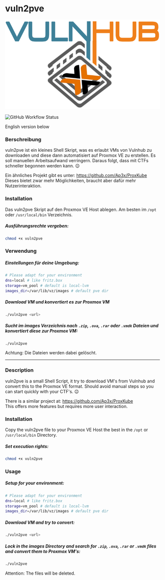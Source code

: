 # vuln2pve

<img src="img/vunl2pve.png" width="552" height="291">

![GitHub Workflow Status](https://img.shields.io/github/workflow/status/53845714nF/vuln2pve/Shellcheck%20on%20vuln2pve?label=Shellcheck)

English version below

### Berschreibung
vuln2pve ist ein kleines Shell Skript, was es erlaubt VMs von Vulnhub zu downloaden
und diese dann automatisiert auf Proxmox VE zu erstellen.
Es soll manuellen Arbeitsaufwand verringern. Daraus folgt, dass mit CTFs schneller begonnen werden kann. 😉

Ein ähnliches Projekt gibt es unter: https://github.com/Ap3x/ProxKube \
Dieses bietet zwar mehr Möglichkeiten, braucht aber dafür mehr Nutzerinteraktion.

### Installation
Das vuln2pve Skript auf den Proxmox VE Host ablegen. Am besten im `/opt` oder `/usr/local/bin` Verzeichnis.

##### Ausführungsrechte vergeben:
```bash
chmod +x vuln2pve

```

### Verwendung

##### Einstellungen für deine Umgebung:
```bash
# Please adapt for your environment 
dns=local # like fritz.box
storage=vm_pool # default is local-lvm
images_dir=/var/lib/vz/images # default pve dir
```

##### Download VM und konvertiert es zur Proxmox VM
```bash
./vuln2pve <url>

```

##### Sucht im images Verzeichnis nach `.zip`, `.ova`, `.rar` oder `.vmdk` Dateien und konvertiert diese zur Proxmox VM:
```bash
./vuln2pve

```
Achtung: Die Dateien werden dabei gelöscht.

---

### Description
vuln2pve is a small Shell Script, it try to download VM's from Vulnhub and convert this to the Proxmox VE format.
Should avoid manual steps so you can start quickly with your CTF's. 😉

There is a similar project at: https://github.com/Ap3x/ProxKube \
This offers more features but requires more user interaction. 

### Installation
Copy the vuln2pve file to your Proxmox VE Host the best in the `/opt` or `/usr/local/bin` Directory.

##### Set execution rights:
```bash
chmod +x vuln2pve

```

### Usage

##### Setup for your environment:
```bash
# Please adapt for your environment 
dns=local # like fritz.box
storage=vm_pool # default is local-lvm
images_dir=/var/lib/vz/images # default pve dir
```

##### Download VM and try to convert:
```bash
./vuln2pve <url>

```

##### Lock in the images Directory and search for `.zip`, `.ova`, `.rar` or `.vmdk` files and convert them to Proxmox VM's:
```bash
./vuln2pve

```
Attention: The files will be deleted.
